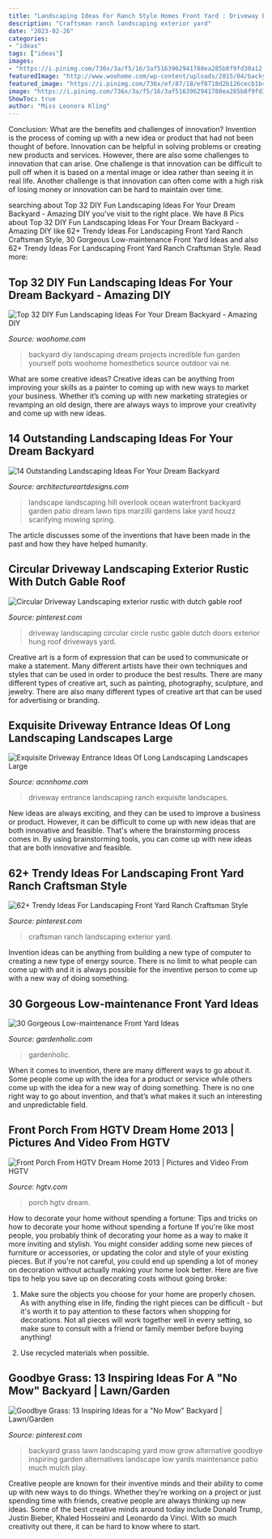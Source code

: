 ```yaml
---
title: "Landscaping Ideas For Ranch Style Homes Front Yard : Driveway Entrance Landscaping Ranch Exquisite Landscapes"
description: "Craftsman ranch landscaping exterior yard"
date: "2023-02-26"
categories:
- "ideas"
tags: ["ideas"]
images:
- "https://i.pinimg.com/736x/3a/f5/16/3af5163962941780ea285b8f9fd30a12.jpg"
featuredImage: "http://www.woohome.com/wp-content/uploads/2015/04/backyard-landscaping-woohome-19.jpg"
featured_image: "https://i.pinimg.com/736x/ef/87/18/ef8718d2b126cecb1b4db8df768e6c64--backyard-decks-lawn-free-backyard.jpg?b=t"
image: "https://i.pinimg.com/736x/3a/f5/16/3af5163962941780ea285b8f9fd30a12.jpg"
ShowToc: true
author: "Miss Leonora Kling"
---
```



Conclusion: What are the benefits and challenges of innovation?
Invention is the process of coming up with a new idea or product that had not been thought of before. Innovation can be helpful in solving problems or creating new products and services. However, there are also some challenges to innovation that can arise. One challenge is that innovation can be difficult to pull off when it is based on a mental image or idea rather than seeing it in real life. Another challenge is that innovation can often come with a high risk of losing money or innovation can be hard to maintain over time.

	

		
searching about Top 32 DIY Fun Landscaping Ideas For Your Dream Backyard - Amazing DIY you've visit to the right place. We have 8 Pics about Top 32 DIY Fun Landscaping Ideas For Your Dream Backyard - Amazing DIY like 62+ Trendy Ideas For Landscaping Front Yard Ranch Craftsman Style, 30 Gorgeous Low-maintenance Front Yard Ideas and also 62+ Trendy Ideas For Landscaping Front Yard Ranch Craftsman Style. Read more:
		
    
## Top 32 DIY Fun Landscaping Ideas For Your Dream Backyard - Amazing DIY

<img loading=lazy src="http://www.woohome.com/wp-content/uploads/2015/04/backyard-landscaping-woohome-19.jpg" onerror="this.onerror=null;this.src='https://tse4.mm.bing.net/th?id=OIP.oD2RL1r8hYqMYap_Pse4yAHaJ4&amp;pid=15.1';" alt="Top 32 DIY Fun Landscaping Ideas For Your Dream Backyard - Amazing DIY">

_Source: woohome.com_

>backyard diy landscaping dream projects incredible fun garden yourself pots woohome homesthetics source outdoor vai ne. 

	

What are some creative ideas?
Creative ideas can be anything from improving your skills as a painter to coming up with new ways to market your business. Whether it’s coming up with new marketing strategies or revamping an old design, there are always ways to improve your creativity and come up with new ideas.

    
## 14 Outstanding Landscaping Ideas For Your Dream Backyard

<img loading=lazy src="http://www.architectureartdesigns.com/wp-content/uploads/2014/06/9.-Ocean-Overlook-630x419.jpg" onerror="this.onerror=null;this.src='https://tse1.mm.bing.net/th?id=OIP.TD8PVH9iYFXwDItBtJ6RswHaE7&amp;pid=15.1';" alt="14 Outstanding Landscaping Ideas For Your Dream Backyard">

_Source: architectureartdesigns.com_

>landscape landscaping hill overlook ocean waterfront backyard garden patio dream lawn tips marzilli gardens lake yard houzz scarifying mowing spring. 

	

The article discusses some of the inventions that have been made in the past and how they have helped humanity.

    
## Circular Driveway Landscaping Exterior Rustic With Dutch Gable Roof

<img loading=lazy src="https://i.pinimg.com/736x/3a/f5/16/3af5163962941780ea285b8f9fd30a12.jpg" onerror="this.onerror=null;this.src='https://tse1.mm.bing.net/th?id=OIP.p-GUS-TI-cUGXs_jv6uXDAHaE8&amp;pid=15.1';" alt="Circular Driveway Landscaping exterior rustic with dutch gable roof">

_Source: pinterest.com_

>driveway landscaping circular circle rustic gable dutch doors exterior hung roof driveways yard. 

	

Creative art is a form of expression that can be used to communicate or make a statement. Many different artists have their own techniques and styles that can be used in order to produce the best results. There are many different types of creative art, such as painting, photography, sculpture, and jewelry. There are also many different types of creative art that can be used for advertising or branding.

    
## Exquisite Driveway Entrance Ideas Of Long Landscaping Landscapes Large

<img loading=lazy src="https://www.acnnhome.com/wp-content/uploads/2019/01/exquisite-driveway-entrance-ideas-of-long-landscaping-landscapes-large-ranch-e-front-211-738x658.jpg" onerror="this.onerror=null;this.src='https://tse4.mm.bing.net/th?id=OIP.a5j6zcvoA_SvOSrSMukpBwHaGm&amp;pid=15.1';" alt="Exquisite Driveway Entrance Ideas Of Long Landscaping Landscapes Large">

_Source: acnnhome.com_

>driveway entrance landscaping ranch exquisite landscapes. 

	

New ideas are always exciting, and they can be used to improve a business or product. However, it can be difficult to come up with new ideas that are both innovative and feasible. That's where the brainstorming process comes in. By using brainstorming tools, you can come up with new ideas that are both innovative and feasible.

    
## 62+ Trendy Ideas For Landscaping Front Yard Ranch Craftsman Style

<img loading=lazy src="https://i.pinimg.com/736x/2d/2c/a1/2d2ca1231f1c892eae47ecd5964f1b4a.jpg" onerror="this.onerror=null;this.src='https://tse2.mm.bing.net/th?id=OIP.ST0TMPG8olJp_ayVeOTxLAAAAA&amp;pid=15.1';" alt="62+ Trendy Ideas For Landscaping Front Yard Ranch Craftsman Style">

_Source: pinterest.com_

>craftsman ranch landscaping exterior yard. 

	

Invention ideas can be anything from building a new type of computer to creating a new type of energy source. There is no limit to what people can come up with and it is always possible for the inventive person to come up with a new way of doing something.

    
## 30 Gorgeous Low-maintenance Front Yard Ideas

<img loading=lazy src="https://gardenholic.com/wp-content/uploads/2019/11/low-maintenance-front-yard-ideas8-561x842.jpg" onerror="this.onerror=null;this.src='https://tse1.mm.bing.net/th?id=OIP.15DUvyrWxFwbxckCfRMwaQHaLH&amp;pid=15.1';" alt="30 Gorgeous Low-maintenance Front Yard Ideas">

_Source: gardenholic.com_

>gardenholic. 

	

When it comes to invention, there are many different ways to go about it. Some people come up with the idea for a product or service while others come up with the idea for a new way of doing something. There is no one right way to go about invention, and that’s what makes it such an interesting and unpredictable field.

    
## Front Porch From HGTV Dream Home 2013 | Pictures And Video From HGTV

<img loading=lazy src="https://hgtvhome.sndimg.com/content/dam/images/hgtv/fullset/2012/11/2/4/DH2013_Front-Porch-01-Front-Porch-FIN_s4x3.jpg.rend.hgtvcom.616.462.suffix/1400975070181.jpeg" onerror="this.onerror=null;this.src='https://tse1.mm.bing.net/th?id=OIP.iNLU8aiGJBrekFn3dUPUHgHaFj&amp;pid=15.1';" alt="Front Porch From HGTV Dream Home 2013 | Pictures and Video From HGTV">

_Source: hgtv.com_

>porch hgtv dream. 

	

How to decorate your home without spending a fortune: Tips and tricks on how to decorate your home without spending a fortune
If you're like most people, you probably think of decorating your home as a way to make it more inviting and stylish. You might consider adding some new pieces of furniture or accessories, or updating the color and style of your existing pieces. But if you're not careful, you could end up spending a lot of money on decoration without actually making your home look better. Here are five tips to help you save up on decorating costs without going broke: 
1. Make sure the objects you choose for your home are properly chosen. As with anything else in life, finding the right pieces can be difficult - but it's worth it to pay attention to these factors when shopping for decorations. Not all pieces will work together well in every setting, so make sure to consult with a friend or family member before buying anything! 

2. Use recycled materials when possible.

    
## Goodbye Grass: 13 Inspiring Ideas For A &quot;No Mow&quot; Backyard | Lawn/Garden

<img loading=lazy src="https://i.pinimg.com/736x/ef/87/18/ef8718d2b126cecb1b4db8df768e6c64--backyard-decks-lawn-free-backyard.jpg?b=t" onerror="this.onerror=null;this.src='https://tse2.mm.bing.net/th?id=OIP.chfJRLHfU4y_sOc9rKUWUAHaLG&amp;pid=15.1';" alt="Goodbye Grass: 13 Inspiring Ideas for a &quot;No Mow&quot; Backyard | Lawn/Garden">

_Source: pinterest.com_

>backyard grass lawn landscaping yard mow grow alternative goodbye inspiring garden alternatives landscape low yards maintenance patio much mulch play. 

	

Creative people are known for their inventive minds and their ability to come up with new ways to do things. Whether they’re working on a project or just spending time with friends, creative people are always thinking up new ideas. Some of the best creative minds around today include Donald Trump, Justin Bieber, Khaled Hosseini and Leonardo da Vinci. With so much creativity out there, it can be hard to know where to start.

